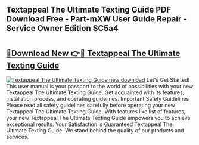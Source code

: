 ## Textappeal The Ultimate Texting Guide PDF Download Free - Part-mXW User Guide Repair - Service Owner Edition SC5a4

# <h2><a href="http://bc57959.oget.top/?id=Textappeal+The+Ultimate+Texting+Guide">🔗Download New 👉🔴 Textappeal The Ultimate Texting Guide</a></h2>

[![Textappeal The Ultimate Texting Guide new download](https://i.imgur.com/5g1atiW.png)](http://bc57959.oget.top/?id=Textappeal+The+Ultimate+Texting+Guide)
Let's Get Started! This user manual is your passport to the world of possibilities with your new Textappeal The Ultimate Texting Guide. Get acquainted with its features, installation process, and operating guidelines. Important Safety Guidelines Please read all safety guidelines carefully before operating your new Textappeal The Ultimate Texting Guide. With features like list of features, your new Textappeal The Ultimate Texting Guide empowers you to achieve exceptional results. Your Satisfaction is Guaranteed Textappeal The Ultimate Texting Guide. We stand behind the quality of our products and services.
